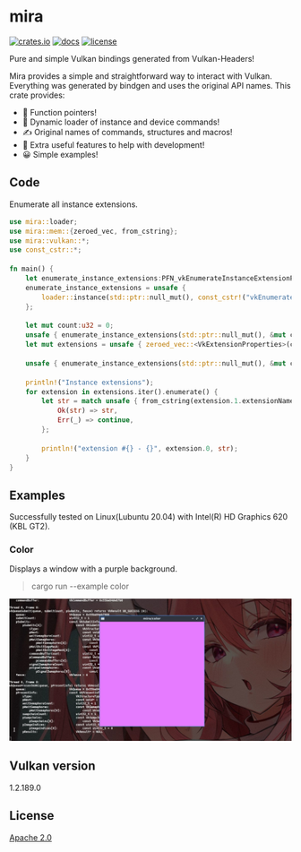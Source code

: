 # mira
[![crates.io](https://img.shields.io/crates/v/mira.svg)](https://crates.io/crates/mira)
[![docs](https://docs.rs/mira/badge.svg)](https://docs.rs/mira)
[![license](https://img.shields.io/badge/License-Apache%202.0-blue.svg)](https://www.apache.org/licenses/LICENSE-2.0)

Pure and simple Vulkan bindings generated from Vulkan-Headers!

Mira provides a simple and straightforward way to interact with Vulkan.
Everything was generated by bindgen and uses the original API names.
This crate provides:
* 👀 Function pointers!
* 💯 Dynamic loader of instance and device commands!
* ✍️  Original names of commands, structures and macros!
* 💪 Extra useful features to help with development!
* 😀 Simple examples!


## Code
Enumerate all instance extensions.

```rust
use mira::loader;
use mira::mem::{zeroed_vec, from_cstring};
use mira::vulkan::*;
use const_cstr::*;

fn main() {
    let enumerate_instance_extensions:PFN_vkEnumerateInstanceExtensionProperties;
    enumerate_instance_extensions = unsafe {
        loader::instance(std::ptr::null_mut(), const_cstr!("vkEnumerateInstanceExtensionProperties"))
    };

    let mut count:u32 = 0;
    unsafe { enumerate_instance_extensions(std::ptr::null_mut(), &mut count, std::ptr::null_mut()) };
    let mut extensions = unsafe { zeroed_vec::<VkExtensionProperties>(count as usize) };

    unsafe { enumerate_instance_extensions(std::ptr::null_mut(), &mut count, extensions.as_mut_ptr()) };

    println!("Instance extensions");
    for extension in extensions.iter().enumerate() {
        let str = match unsafe { from_cstring(extension.1.extensionName.as_ptr()) } {
            Ok(str) => str,
            Err(_) => continue,
        };

        println!("extension #{} - {}", extension.0, str);
    }
}
```

## Examples
Successfully tested on Linux(Lubuntu 20.04) with Intel(R) HD Graphics 620 (KBL GT2).

### Color
Displays a window with a purple background.
>cargo run --example color

![screenshot](examples/mira_color.png)

## Vulkan version
1.2.189.0

## License
[Apache 2.0](https://www.apache.org/licenses/LICENSE-2.0)
